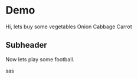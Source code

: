 # Demo
Hi, lets buy some vegetables
Onion
Cabbage
Carrot

## Subheader

Now lets play some football.

sas